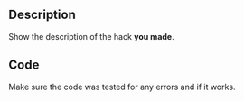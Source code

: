 ## Description

Show the description of the hack **you made**.

## Code

Make sure the code was tested for any errors and if it works.

